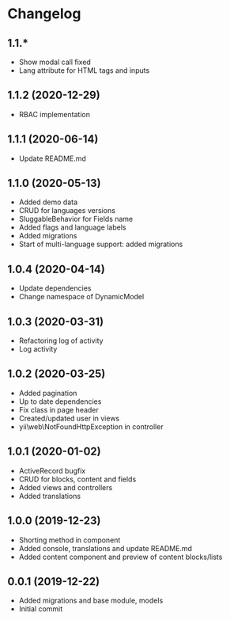 Changelog
=========

## 1.1.*
 * Show modal call fixed
 * Lang attribute for HTML tags and inputs
 
## 1.1.2 (2020-12-29)
 * RBAC implementation

## 1.1.1 (2020-06-14)
 * Update README.md
 
## 1.1.0 (2020-05-13)
 * Added demo data
 * CRUD for languages versions
 * SluggableBehavior for Fields name
 * Added flags and language labels
 * Added migrations
 * Start of multi-language support: added migrations
 
## 1.0.4 (2020-04-14)
 * Update dependencies
 * Change namespace of DynamicModel
 
## 1.0.3 (2020-03-31)
 * Refactoring log of activity
 * Log activity
 
## 1.0.2 (2020-03-25)
 * Added pagination
 * Up to date dependencies
 * Fix class in page header
 * Created/updated user in views
 * yii\web\NotFoundHttpException in controller
 
## 1.0.1 (2020-01-02)
 * ActiveRecord bugfix
 * CRUD for blocks, content and fields
 * Added views and controllers
 * Added translations
 
## 1.0.0 (2019-12-23)
 * Shorting method in component
 * Added console, translations and update README.md
 * Added content component and preview of content blocks/lists

## 0.0.1 (2019-12-22)
 * Added migrations and base module, models
 * Initial commit